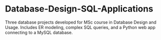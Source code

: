 # Database-Design-SQL-Applications
Three database projects developed for MSc course in Database Design and Usage. Includes ER modeling, complex SQL queries, and a Python web app connecting to a MySQL database.
